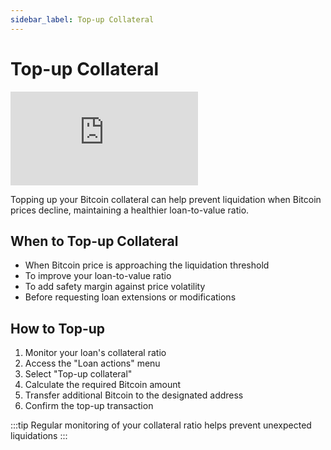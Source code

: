 ```yaml
---
sidebar_label: Top-up Collateral
---
```


# Top-up Collateral

<div style={{position: 'relative', paddingBottom: '56.25%', height: 0, overflow: 'hidden', width: '100%', marginBottom: '2rem'}}>
  <iframe
    src="https://www.youtube.com/embed/yQv-q2tK7pU"
    title="How to Top-up Bitcoin Collateral"
    style={{position: 'absolute', top: 0, left: 0, width: '100%', height: '100%'}}
    frameBorder="0"
    allow="accelerometer; autoplay; clipboard-write; encrypted-media; gyroscope; picture-in-picture"
    allowFullScreen>
  </iframe>
</div>

Topping up your Bitcoin collateral can help prevent liquidation when Bitcoin prices decline, maintaining a healthier loan-to-value ratio.

## When to Top-up Collateral

- When Bitcoin price is approaching the liquidation threshold
- To improve your loan-to-value ratio
- To add safety margin against price volatility
- Before requesting loan extensions or modifications

## How to Top-up

1. Monitor your loan's collateral ratio
2. Access the "Loan actions" menu
3. Select "Top-up collateral"
4. Calculate the required Bitcoin amount
5. Transfer additional Bitcoin to the designated address
6. Confirm the top-up transaction

:::tip
Regular monitoring of your collateral ratio helps prevent unexpected liquidations
:::